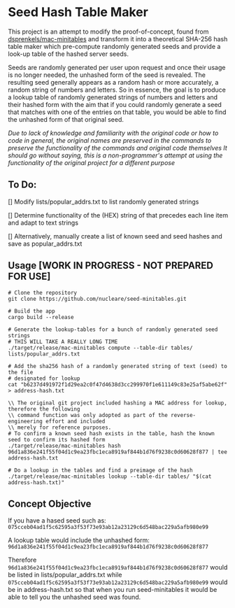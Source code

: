 # Seed Hash Table Maker

This project is an attempt to modify the proof-of-concept, found from [dsprenkels/mac-minitables](https://github.com/dsprenkels/mac-minitables)
and transform it into a theoretical SHA-256 hash table maker which pre-compute randomly generated seeds and provide a look-up table of the hashed server seeds.

Seeds are randomly generated per user upon request and once their usage is no longer needed, the unhashed form of the seed is revealed. The resulting
seed generally appears as a random hash or more accurately, a random string of numbers and letters. So in essence, the goal is to produce a lookup
table of randomly generated strings of numbers and letters and their hashed form with the aim that if you could randomly generate a seed that matches
with one of the entries on that table, you would be able to find the unhashed form of that original seed.

*Due to lack of knowledge and familiarity with the original code or how to code in general, the original names are preserved in the commands to preserve the functionality of the commands and original code themselves* _It should go without saying, this is a non-programmer's attempt at using the functionality of the original project for a different purpose_

## To Do:
[] Modify lists/popular_addrs.txt to list randomly generated strings

[] Determine functionality of the (HEX) string of that precedes each line item and adapt to text strings

[] Alternatively, manually create a list of known seed and seed hashes and save as popular_addrs.txt


## Usage [WORK IN PROGRESS - NOT PREPARED FOR USE]

```shell
# Clone the repository
git clone https://github.com/nucleare/seed-minitables.git

# Build the app
cargo build --release

# Generate the lookup-tables for a bunch of randomly generated seed strings
# THIS WILL TAKE A REALLY LONG TIME
./target/release/mac-minitables compute --table-dir tables/ lists/popular_addrs.txt 

# Add the sha256 hash of a randomly generated string of text (seed) to the file 
# designated for lookup
cat "b6237d491972f1d29ea2c0f47d4638d3cc299970f1e611149c83e25af5abe62f" > address-hash.txt

\\ The original git project included hashing a MAC address for lookup, therefore the following 
\\ command function was only adopted as part of the reverse-engineering effort and included
\\ merely for reference purposes.
# To confirm a known seed hash exists in the table, hash the known seed to confirm its hashed form
./target/release/mac-minitables hash 96d1a836e241f55f04d1c9ea23fbc1eca8919af844b1d76f9238c0d60628f877 | tee address-hash.txt

# Do a lookup in the tables and find a preimage of the hash
./target/release/mac-minitables lookup --table-dir tables/ "$(cat address-hash.txt)"
```

## Concept Objective
If you have a hased seed such as: <br>
`075cceb04ad1f5c62595a3f53f73e93ab12a23129c6d548bac229a5afb980e99`<br>

A lookup table would include the unhashed form:<br>
`96d1a836e241f55f04d1c9ea23fbc1eca8919af844b1d76f9238c0d60628f877`<br>

Therefore `96d1a836e241f55f04d1c9ea23fbc1eca8919af844b1d76f9238c0d60628f877` would be listed in lists/popular_addrs.txt while
`075cceb04ad1f5c62595a3f53f73e93ab12a23129c6d548bac229a5afb980e99` would be in address-hash.txt so that when you run seed-minitables
it would be able to tell you the unhashed seed was found.
